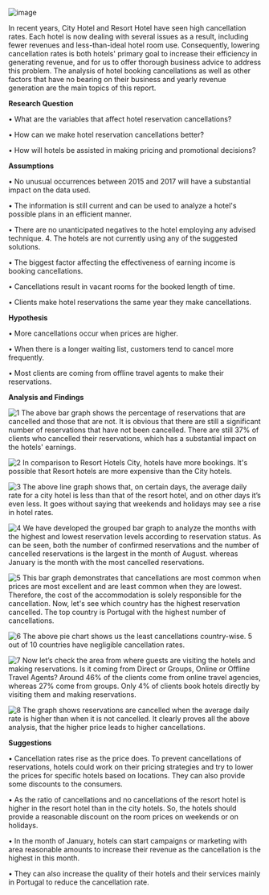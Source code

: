 ![image](https://github.com/gokulsrilakula/Cancellation-Analysis-in-Hospitality-domain/assets/89767722/76a8c155-881b-41b2-82e7-d436ab83e06c)

In recent years, City Hotel and Resort Hotel have seen high cancellation rates. Each hotel is now dealing with several issues as a result, including fewer revenues and less-than-ideal hotel room use. Consequently, lowering cancellation rates is both hotels' primary goal to increase their efficiency in generating revenue, and for us to offer thorough business advice to address this problem.
The analysis of hotel booking cancellations as well as other factors that have no bearing on their business and yearly revenue generation are the main topics of this report.



**Research Question**

• What are the variables that affect hotel reservation cancellations?

• How can we make hotel reservation cancellations better?

• How will hotels be assisted in making pricing and promotional decisions?










































**Assumptions**

•	No unusual occurrences between 2015 and 2017 will have a substantial impact on the data used.

•	The information is still current and can be used to analyze a hotel's possible plans in an efficient manner.

•	There are no unanticipated negatives to the hotel employing any advised technique. 4. The hotels are not currently using any of the suggested solutions.

•	The biggest factor affecting the effectiveness of earning income is booking cancellations.

•	Cancellations result in vacant rooms for the booked length of time.

•	Clients make hotel reservations the same year they make cancellations.



**Hypothesis**

•	More cancellations occur when prices are higher.

•	When there is a longer waiting list, customers tend to cancel more frequently. 

•	Most clients are coming from offline travel agents to make their reservations.













**Analysis and Findings**


 ![1](https://github.com/gokulsrilakula/Cancellation-Analysis-in-Hospitality-domain/assets/89767722/add41d16-a247-493f-8a7a-aca00aeee5c5)
The above bar graph shows the percentage of reservations that are cancelled and those that are not. It is obvious that there are still a significant number of reservations that have not been cancelled. There are still 37% of clients who cancelled their reservations, which has a substantial impact on the hotels' earnings.
 
 
 
 ![2](https://github.com/gokulsrilakula/Cancellation-Analysis-in-Hospitality-domain/assets/89767722/7b51395a-a6e4-437f-bded-98ab83c7c6c3)
In comparison to Resort Hotels City, hotels have more bookings. It's possible that Resort hotels are more expensive than the City hotels.
 
 
 
 ![3](https://github.com/gokulsrilakula/Cancellation-Analysis-in-Hospitality-domain/assets/89767722/9a6703b0-7f8f-4877-a647-7063b3e00095)
The above line graph shows that, on certain days, the average daily rate for a city hotel is less than that of the resort hotel, and on other days it’s even less. It goes without saying that weekends and holidays may see a rise in hotel rates.



![4](https://github.com/gokulsrilakula/Cancellation-Analysis-in-Hospitality-domain/assets/89767722/7068d48a-f130-4844-8f41-e133bb24f4de)
We have developed the grouped bar graph to analyze the months with the highest and lowest reservation levels according to reservation status. As can be seen, both the number of confirmed reservations and the number of cancelled reservations is the largest in the month of August. whereas January is the month with the most cancelled reservations.
 
 
 
 ![5](https://github.com/gokulsrilakula/Cancellation-Analysis-in-Hospitality-domain/assets/89767722/c2a33b33-862b-445e-85b9-b7075f4e723e)
This bar graph demonstrates that cancellations are most common when prices are most excellent and are least common when they are lowest. Therefore, the cost of the accommodation is solely responsible for the cancellation.
Now, let's see which country has the highest reservation cancelled. The top country is Portugal with the highest number of cancellations.


![6](https://github.com/gokulsrilakula/Cancellation-Analysis-in-Hospitality-domain/assets/89767722/ea87b4bc-b056-474e-87e5-5a27fa557ed7)
The above pie chart shows us the least cancellations country-wise. 5 out of 10 countries have negligible cancellation rates.



![7](https://github.com/gokulsrilakula/Cancellation-Analysis-in-Hospitality-domain/assets/89767722/35900448-8ee1-4d60-b312-0e8750dee2c5)
Now let’s check the area from where guests are visiting the hotels and making reservations. Is it coming from Direct or Groups, Online or Offline Travel Agents? Around 46% of the clients come from online travel agencies, whereas 27% come from groups. Only 4% of clients book hotels directly by visiting them and making reservations.



![8](https://github.com/gokulsrilakula/Cancellation-Analysis-in-Hospitality-domain/assets/89767722/98a7293d-dfd5-4cb1-9439-17607c0db7ae)
The graph shows reservations are cancelled when the average daily rate is higher than when it is not cancelled. It clearly proves all the above analysis, that the higher price leads to higher cancellations.




**Suggestions**


•	Cancellation rates rise as the price does. To prevent cancellations of reservations, hotels could work on their pricing strategies and try to lower the prices for specific hotels based on locations. They can also provide some discounts to the consumers.

•	As the ratio of cancellations and no cancellations of the resort hotel is higher in the resort hotel than in the city hotels. So, the hotels should provide a reasonable discount on the room prices on weekends or on holidays.

•	In the month of January, hotels can start campaigns or marketing with area reasonable amounts to increase their revenue as the cancellation is the highest in this month.

•	They can also increase the quality of their hotels and their services mainly in Portugal to reduce the cancellation rate.

